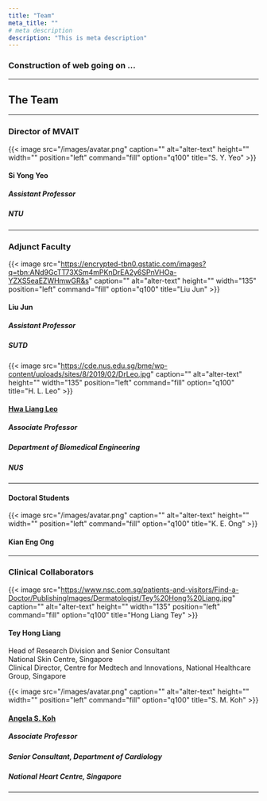 ```yaml
---
title: "Team"
meta_title: ""
# meta description
description: "This is meta description"
---
```



### Construction of web going on ...
---


## The Team 

---
### Director of MVAIT

{{< image src="/images/avatar.png" caption="" alt="alter-text" height="" width="" position="left" command="fill" option="q100" title="S. Y. Yeo" >}}
#### Si Yong Yeo
##### Assistant Professor
##### NTU


---
### Adjunct Faculty

{{< image src="https://encrypted-tbn0.gstatic.com/images?q=tbn:ANd9GcTT73XSm4mPKnDrEA2y6SPnVHOa-YZXS5eaEZWHmwGR&s" caption="" alt="alter-text" height="" width="135" position="left" command="fill" option="q100" title="Liu Jun" >}}
#### Liu Jun
##### Assistant Professor
##### SUTD


{{< image src="https://cde.nus.edu.sg/bme/wp-content/uploads/sites/8/2019/02/DrLeo.jpg" caption="" alt="alter-text" height="" width="135" position="left" command="fill" option="q100" title="H. L. Leo" >}}
#### [Hwa Liang Leo](https://cde.nus.edu.sg/bme/staff/dr-leo/)
##### Associate Professor
##### Department of Biomedical Engineering
##### NUS




---


#### Doctoral Students

{{< image src="/images/avatar.png" caption="" alt="alter-text" height="" width="" position="left" command="fill" option="q100" title="K. E. Ong" >}}
#### Kian Eng Ong 



---

### Clinical Collaborators

{{< image src="https://www.nsc.com.sg/patients-and-visitors/Find-a-Doctor/PublishingImages/Dermatologist/Tey%20Hong%20Liang.jpg" caption="" alt="alter-text" height="" width="135" position="left" command="fill" option="q100" title="Hong Liang Tey" >}}
#### Tey Hong Liang
Head of Research Division and Senior Consultant \
National Skin Centre, Singapore \
Clinical Director, Centre for Medtech and Innovations, National Healthcare Group, Singapore


{{< image src="/images/avatar.png" caption="" alt="alter-text" height="" width="" position="left" command="fill" option="q100" title="S. M. Koh" >}}
#### [Angela S. Koh](https://www.nhcs.com.sg/profile/koh-su-mei-angela)
##### Associate Professor
##### Senior Consultant, Department of Cardiology
##### National Heart Centre, Singapore








___

